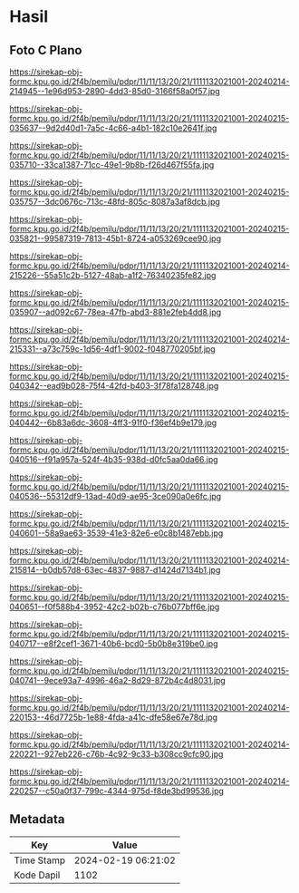# Hasil

## Foto C Plano

https://sirekap-obj-formc.kpu.go.id/2f4b/pemilu/pdpr/11/11/13/20/21/1111132021001-20240214-214945--1e96d953-2890-4dd3-85d0-3166f58a0f57.jpg

https://sirekap-obj-formc.kpu.go.id/2f4b/pemilu/pdpr/11/11/13/20/21/1111132021001-20240215-035637--9d2d40d1-7a5c-4c66-a4b1-182c10e2641f.jpg

https://sirekap-obj-formc.kpu.go.id/2f4b/pemilu/pdpr/11/11/13/20/21/1111132021001-20240215-035710--33ca1387-71cc-49e1-9b8b-f26d467f55fa.jpg

https://sirekap-obj-formc.kpu.go.id/2f4b/pemilu/pdpr/11/11/13/20/21/1111132021001-20240215-035757--3dc0676c-713c-48fd-805c-8087a3af8dcb.jpg

https://sirekap-obj-formc.kpu.go.id/2f4b/pemilu/pdpr/11/11/13/20/21/1111132021001-20240215-035821--99587319-7813-45b1-8724-a053269cee90.jpg

https://sirekap-obj-formc.kpu.go.id/2f4b/pemilu/pdpr/11/11/13/20/21/1111132021001-20240214-215226--55a51c2b-5127-48ab-a1f2-76340235fe82.jpg

https://sirekap-obj-formc.kpu.go.id/2f4b/pemilu/pdpr/11/11/13/20/21/1111132021001-20240215-035907--ad092c67-78ea-47fb-abd3-881e2feb4dd8.jpg

https://sirekap-obj-formc.kpu.go.id/2f4b/pemilu/pdpr/11/11/13/20/21/1111132021001-20240214-215331--a73c759c-1d56-4df1-9002-f048770205bf.jpg

https://sirekap-obj-formc.kpu.go.id/2f4b/pemilu/pdpr/11/11/13/20/21/1111132021001-20240215-040342--ead9b028-75f4-42fd-b403-3f78fa128748.jpg

https://sirekap-obj-formc.kpu.go.id/2f4b/pemilu/pdpr/11/11/13/20/21/1111132021001-20240215-040442--6b83a6dc-3608-4ff3-91f0-f36ef4b9e179.jpg

https://sirekap-obj-formc.kpu.go.id/2f4b/pemilu/pdpr/11/11/13/20/21/1111132021001-20240215-040516--f91a957a-524f-4b35-938d-d0fc5aa0da66.jpg

https://sirekap-obj-formc.kpu.go.id/2f4b/pemilu/pdpr/11/11/13/20/21/1111132021001-20240215-040536--55312df9-13ad-40d9-ae95-3ce090a0e6fc.jpg

https://sirekap-obj-formc.kpu.go.id/2f4b/pemilu/pdpr/11/11/13/20/21/1111132021001-20240215-040601--58a9ae63-3539-41e3-82e6-e0c8b1487ebb.jpg

https://sirekap-obj-formc.kpu.go.id/2f4b/pemilu/pdpr/11/11/13/20/21/1111132021001-20240214-215814--b0db57d8-63ec-4837-9887-d1424d7134b1.jpg

https://sirekap-obj-formc.kpu.go.id/2f4b/pemilu/pdpr/11/11/13/20/21/1111132021001-20240215-040651--f0f588b4-3952-42c2-b02b-c76b077bff6e.jpg

https://sirekap-obj-formc.kpu.go.id/2f4b/pemilu/pdpr/11/11/13/20/21/1111132021001-20240215-040717--e8f2cef1-3671-40b6-bcd0-5b0b8e319be0.jpg

https://sirekap-obj-formc.kpu.go.id/2f4b/pemilu/pdpr/11/11/13/20/21/1111132021001-20240215-040741--9ece93a7-4996-46a2-8d29-872b4c4d8031.jpg

https://sirekap-obj-formc.kpu.go.id/2f4b/pemilu/pdpr/11/11/13/20/21/1111132021001-20240214-220153--46d7725b-1e88-4fda-a41c-dfe58e67e78d.jpg

https://sirekap-obj-formc.kpu.go.id/2f4b/pemilu/pdpr/11/11/13/20/21/1111132021001-20240214-220221--927eb226-c76b-4c92-9c33-b308cc9cfc90.jpg

https://sirekap-obj-formc.kpu.go.id/2f4b/pemilu/pdpr/11/11/13/20/21/1111132021001-20240214-220257--c50a0f37-799c-4344-975d-f8de3bd99536.jpg


## Metadata

| Key        | Value               |
| ---------- | ------------------- |
| Time Stamp | 2024-02-19 06:21:02 |
| Kode Dapil | 1102                |



